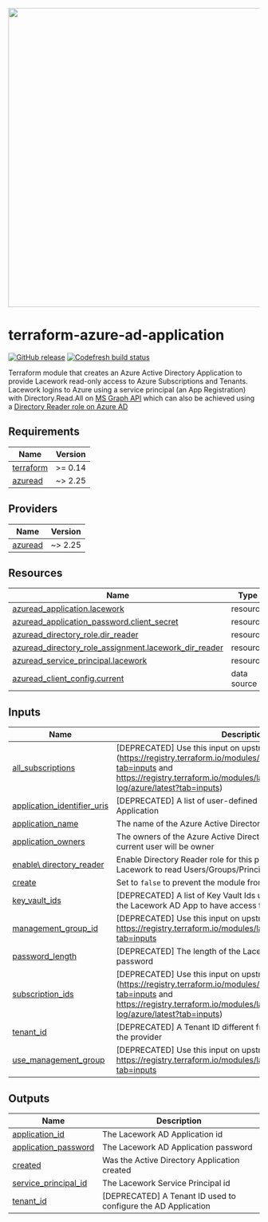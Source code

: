 <a href="https://lacework.com"><img src="https://techally-content.s3-us-west-1.amazonaws.com/public-content/lacework_logo_full.png" width="600"></a>

# terraform-azure-ad-application

[![GitHub release](https://img.shields.io/github/release/lacework/terraform-azure-ad-application.svg)](https://github.com/lacework/terraform-azure-ad-application/releases/)
[![Codefresh build status](https://g.codefresh.io/api/badges/pipeline/lacework/terraform-modules%2Ftest-compatibility?type=cf-1&key=eyJhbGciOiJIUzI1NiJ9.NWVmNTAxOGU4Y2FjOGQzYTkxYjg3ZDEx.RJ3DEzWmBXrJX7m38iExJ_ntGv4_Ip8VTa-an8gBwBo)](https://g.codefresh.io/pipelines/edit/new/builds?id=607e25e6728f5a6fba30431b&pipeline=test-compatibility&projects=terraform-modules&projectId=607db54b728f5a5f8930405d)

Terraform module that creates an Azure Active Directory Application to provide Lacework read-only access to Azure Subscriptions and Tenants.
Lacework logins to Azure using a service principal (an App Registration) with Directory.Read.All on [MS Graph API](https://docs.microsoft.com/en-us/graph/api/user-list?view=graph-rest-1.0&tabs=http#permissions) which can also be achieved using a [Directory Reader role on Azure AD](https://docs.microsoft.com/en-us/azure/active-directory/roles/permissions-reference#directory-readers)

## Requirements

| Name | Version |
|------|---------|
| <a name="requirement_terraform"></a> [terraform](#requirement\_terraform) | >= 0.14 |
| <a name="requirement_azuread"></a> [azuread](#requirement\_azuread) | ~> 2.25 |

## Providers

| Name | Version |
|------|---------|
| <a name="provider_azuread"></a> [azuread](#provider\_azuread) | ~> 2.25 |

## Resources

| Name | Type |
|------|------|
| [azuread_application.lacework](https://registry.terraform.io/providers/hashicorp/azuread/latest/docs/resources/application) | resource |
| [azuread_application_password.client_secret](https://registry.terraform.io/providers/hashicorp/azuread/latest/docs/resources/application_password) | resource |
| [azuread_directory_role.dir_reader](https://registry.terraform.io/providers/hashicorp/azuread/latest/docs/resources/directory_role) | resource |
| [azuread_directory_role_assignment.lacework_dir_reader](https://registry.terraform.io/providers/hashicorp/azuread/latest/docs/resources/directory_role_assignment) | resource |
| [azuread_service_principal.lacework](https://registry.terraform.io/providers/hashicorp/azuread/latest/docs/resources/service_principal) | resource |
| [azuread_client_config.current](https://registry.terraform.io/providers/hashicorp/azuread/latest/docs/data-sources/client_config) | data source |

## Inputs

| Name | Description | Type | Default | Required |
|------|-------------|------|---------|:--------:|
| <a name="input_all_subscriptions"></a> [all\_subscriptions](#input\_all\_subscriptions) | [DEPRECATED] Use this input on upstream modules. (<https://registry.terraform.io/modules/lacework/config/azure/latest?tab=inputs> and <https://registry.terraform.io/modules/lacework/activity-log/azure/latest?tab=inputs>) | `bool` | `false` | no |
| <a name="input_application_identifier_uris"></a> [application\_identifier\_uris](#input\_application\_identifier\_uris) | [DEPRECATED] A list of user-defined URI(s) for the Lacework AD Application | `list(string)` | `[]` | no |
| <a name="input_application_name"></a> [application\_name](#input\_application\_name) | The name of the Azure Active Directory Application | `string` | `"lacework_security_audit"` | no |
| <a name="input_application_owners"></a> [application\_owners](#input\_application\_owners) | The owners of the Azure Active Directory Application. If empty, current user will be owner | `list(string)` | `[]` | no |
| <a name="input_enable_directory_reader"></a> [enable\ directory\_reader](#input\_enable\_directory\_reader) | Enable Directory Reader role for this principal. This will allow Lacework to read Users/Groups/Principals from MS Graph API | `bool` | `true` | no |
| <a name="input_create"></a> [create](#input\_create) | Set to `false` to prevent the module from creating any resources | `bool` | `true` | no |
| <a name="input_key_vault_ids"></a> [key\_vault\_ids](#input\_key\_vault\_ids) | [DEPRECATED] A list of Key Vault Ids used in your subscription for the Lacework AD App to have access to | `list(string)` | `[]` | no |
| <a name="input_management_group_id"></a> [management\_group\_id](#input\_management\_group\_id) | [DEPRECATED] Use this input on upstream module: <https://registry.terraform.io/modules/lacework/config/azure/latest?tab=inputs> | `string` | `""` | no |
| <a name="input_password_length"></a> [password\_length](#input\_password\_length) | [DEPRECATED] The length of the Lacework AD Application password | `number` | `30` | no |
| <a name="input_subscription_ids"></a> [subscription\_ids](#input\_subscription\_ids) | [DEPRECATED] Use this input on upstream modules. (<https://registry.terraform.io/modules/lacework/config/azure/latest?tab=inputs> and <https://registry.terraform.io/modules/lacework/activity-log/azure/latest?tab=inputs>) | `list(string)` | `[]` | no |
| <a name="input_tenant_id"></a> [tenant\_id](#input\_tenant\_id) | [DEPRECATED] A Tenant ID different from the default defined inside the provider | `string` | `""` | no |
| <a name="input_use_management_group"></a> [use\_management\_group](#input\_use\_management\_group) | [DEPRECATED] Use this input on upstream module: <https://registry.terraform.io/modules/lacework/config/azure/latest?tab=inputs> | `bool` | `false` | no |

## Outputs

| Name | Description |
|------|-------------|
| <a name="output_application_id"></a> [application\_id](#output\_application\_id) | The Lacework AD Application id |
| <a name="output_application_password"></a> [application\_password](#output\_application\_password) | The Lacework AD Application password |
| <a name="output_created"></a> [created](#output\_created) | Was the Active Directory Application created |
| <a name="output_service_principal_id"></a> [service\_principal\_id](#output\_service\_principal\_id) | The Lacework Service Principal id |
| <a name="output_tenant_id"></a> [tenant\_id](#output\_tenant\_id) | [DEPRECATED] A Tenant ID used to configure the AD Application |
